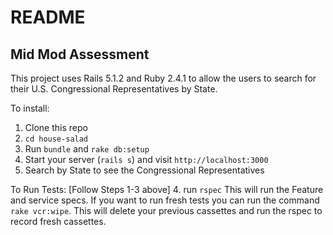 # README

## Mid Mod Assessment

This project uses Rails 5.1.2 and Ruby 2.4.1 to allow the users to search for their U.S. Congressional Representatives by State.

To install:
1. Clone this repo
2. `cd house-salad`
3. Run `bundle` and `rake db:setup`
4. Start your server (`rails s`) and visit `http://localhost:3000`
5. Search by State to see the Congressional Representatives

To Run Tests:
[Follow Steps 1-3 above]
4. run `rspec`
This will run the Feature and service specs.  If you want to run fresh tests you can run the command `rake vcr:wipe`. This will delete your previous cassettes and run the rspec to record fresh cassettes.
